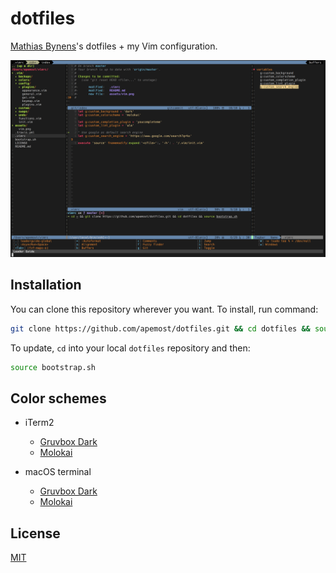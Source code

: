 # dotfiles

[Mathias Bynens](https://mathiasbynens.be)'s dotfiles + my Vim configuration.

![Screenshot of Vim](https://github.com/apemost/vimrc/blob/master/assets/vim.png)

## Installation

You can clone this repository wherever you want. To install, run command:

```bash
git clone https://github.com/apemost/dotfiles.git && cd dotfiles && source bootstrap.sh
```

To update, `cd` into your local `dotfiles` repository and then:

```bash
source bootstrap.sh
```

## Color schemes

- iTerm2

  - [Gruvbox Dark](https://github.com/mbadolato/iTerm2-Color-Schemes/blob/master/schemes/Gruvbox%20Dark.itermcolors)
  - [Molokai](https://github.com/mbadolato/iTerm2-Color-Schemes/blob/master/schemes/Molokai.itermcolors)

- macOS terminal

  - [Gruvbox Dark](https://github.com/mbadolato/iTerm2-Color-Schemes/blob/master/terminal/Gruvbox%20Dark.terminal)
  - [Molokai](https://github.com/mbadolato/iTerm2-Color-Schemes/blob/master/terminal/Molokai.terminal)

## License

[MIT](LICENSE)
